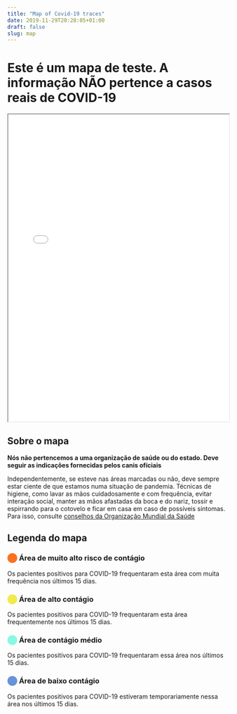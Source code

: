 ```yaml
---
title: "Map of Covid-19 traces"
date: 2019-11-29T20:28:05+01:00
draft: false
slug: map
---
```


# Este é um mapa de teste. A informação NÃO pertence a casos reais de COVID-19

<iframe src="/map/heatmap.html" width="100%" height="700px"></iframe>


## Sobre o mapa

**Nós não pertencemos a uma organização de saúde ou do estado. Deve seguir as indicações fornecidas pelos canis ofíciais**

Independentemente, se esteve nas áreas marcadas ou não, deve sempre estar ciente de que estamos numa situação de pandemia. Técnicas de higiene, como lavar as mãos cuidadosamente e com frequência, evitar interação social, manter as mãos afastadas da boca e do nariz, tossir e espirrando para o cotovelo e ficar em casa em caso de possíveis sintomas. Para isso, consulte [conselhos da Organização Mundial da Saúde](https://www.who.int/emergencies/diseases/novel-coronavirus-2019/advice-for-public)

## Legenda do mapa

### <span style="color:#fb7021">⬤</span> Área de muito alto risco de contágio

Os pacientes positivos para COVID-19 frequentaram esta área com muita frequência nos últimos 15 dias.

### <span style="color:#f0ea4b">⬤</span> Área de alto contágio

Os pacientes positivos para COVID-19 frequentaram esta área frequentemente nos últimos 15 dias.

### <span style="color:#87f9e2">⬤</span> Área de contágio médio

Os pacientes positivos para COVID-19 frequentaram essa área nos últimos 15 dias.

### <span style="color:#6693d9">⬤</span> Área de baixo contágio

Os pacientes positivos para COVID-19 estiveram temporariamente nessa área nos últimos 15 dias.

